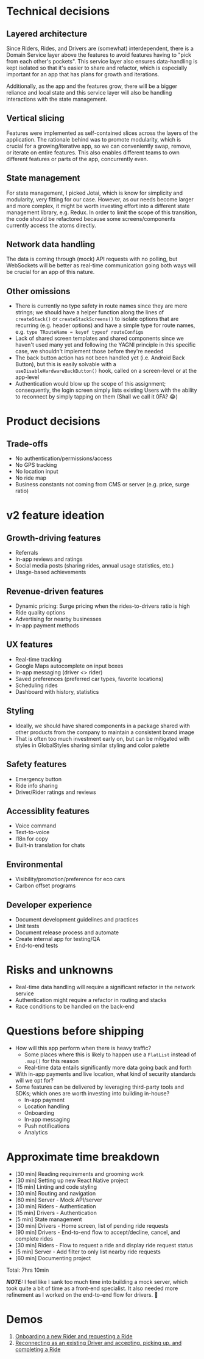 # Technical decisions

## Layered architecture

Since Riders, Rides, and Drivers are (somewhat) interdependent, there is a Domain Service layer above the features to avoid features having to "pick from each other's pockets". This service layer also ensures data-handling is kept isolated so that it's easier to share and refactor, which is especially important for an app that has plans for growth and iterations.

Additionally, as the app and the features grow, there will be a bigger reliance and local state and this service layer will also be handling interactions with the state management.

## Vertical slicing

Features were implemented as self-contained slices across the layers of the application. The rationale behind was to promote modularity, which is crucial for a growing/iterative app, so we can conveniently swap, remove, or iterate on entire features. This also enables different teams to own different features or parts of the app, concurrently even.

## State management

For state management, I picked Jotai, which is know for simplicity and modularity, very fitting for our case. However, as our needs become larger and more complex, it might be worth investing effort into a different state management library, e.g. Redux. In order to limit the scope of this transition, the code should be refactored because some screens/components currently access the atoms directly.

## Network data handling

The data is coming through (mock) API requests with no polling, but WebSockets will be better as real-time communication going both ways will be crucial for an app of this nature.

## Other omissions

- There is currently no type safety in route names since they are mere strings; we should have a helper function along the lines of `createStack()` or `createStackScreens()` to isolate options that are recurring (e.g. header options) and have a simple type for route names, e.g. `type TRouteName = keyof typeof routeConfigs`
- Lack of shared screen templates and shared components since we haven't used many yet and following the YAGNI principle in this specific case, we shouldn't implement those before they're needed
- The back button action has not been handled yet (i.e. Android Back Button), but this is easily solvable with a `useDisableHardwareBackButton()` hook, called on a screen-level or at the app-level
- Authentication would blow up the scope of this assignment; consequently, the login screen simply lists existing Users with the ability to reconnect by simply tapping on them (Shall we call it 0FA? 😂)

# Product decisions

## Trade-offs

- No authentication/permissions/access
- No GPS tracking
- No location input
- No ride map
- Business constants not coming from CMS or server (e.g. price, surge ratio)

# v2 feature ideation

## Growth-driving features

- Referrals
- In-app reviews and ratings
- Social media posts (sharing rides, annual usage statistics, etc.)
- Usage-based achievements

## Revenue-driven features

- Dynamic pricing: Surge pricing when the rides-to-drivers ratio is high
- Ride quality options
- Advertising for nearby businesses
- In-app payment methods

## UX features

- Real-time tracking
- Google Maps autocomplete on input boxes
- In-app messaging (driver <> rider)
- Saved preferences (preferred car types, favorite locations)
- Scheduling rides
- Dashboard with history, statistics

## Styling

- Ideally, we should have shared components in a package shared with other products from the company to maintain a consistent brand image
- That is often too much investment early on, but can be mitigated with styles in GlobalStyles sharing similar styling and color palette

## Safety features

- Emergency button
- Ride info sharing
- Driver/Rider ratings and reviews

## Accessiblity features

- Voice command
- Text-to-voice
- I18n for copy
- Built-in translation for chats

## Environmental

- Visibility/promotion/preference for eco cars
- Carbon offset programs

## Developer experience

- Document development guidelines and practices
- Unit tests
- Document release process and automate
- Create internal app for testing/QA
- End-to-end tests

# Risks and unknowns

- Real-time data handling will require a significant refactor in the network service
- Authentication might require a refactor in routing and stacks
- Race conditions to be handled on the back-end

# Questions before shipping

- How will this app perform when there is heavy traffic?
  - Some places where this is likely to happen use a `FlatList` instead of `.map()` for this reason
  - Real-time data entails significantly more data going back and forth
- With in-app payments and live location, what kind of security standards will we opt for?
- Some features can be delivered by leveraging third-party tools and SDKs; which ones are worth investing into building in-house?
  - In-app payment
  - Location handling
  - Onboarding
  - In-app messaging
  - Push notifications
  - Analytics

# Approximate time breakdown

- [30 min] Reading requirements and grooming work
- [30 min] Setting up new React Native project
- [15 min] Linting and code styling
- [30 min] Routing and navigation
- [60 min] Server - Mock API/server
- [30 min] Riders - Authentication
- [15 min] Drivers - Authentication
- [5 min] State management
- [30 min] Drivers - Home screen, list of pending ride requests
- [90 min] Drivers - End-to-end flow to accept/decline, cancel, and complete rides
- [30 min] Riders - Flow to request a ride and display ride request status
- [5 min] Server - Add filter to only list nearby ride requests
- [60 min] Documenting project

Total: 7hrs 10min

**_NOTE:_** I feel like I sank too much time into building a mock server, which took quite a bit of time as a front-end specialist. It also needed more refinement as I worked on the end-to-end flow for drivers. 🙈

# Demos

1. [Onboarding a new Rider and requesting a Ride](https://drive.google.com/file/d/168-aLFsMxz87BfkfqjqT1leJggmARN73/view?usp=drive_link)
1. [Reconnecting as an existing Driver and accepting, picking up, and completing a Ride](https://drive.google.com/file/d/1JlZ2kU40nNZXvhg0yvSnant-G_Be3Z7D/view?usp=drive_link)
